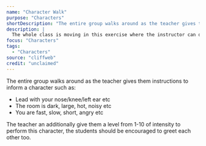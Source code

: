```yaml
---
name: "Character Walk"
purpose: "Characters"
shortDescription: "The entire group walks around as the teacher gives them instructions to inform a character such as:"
description: |
  The whole class is moving in this exercise where the instructor can direct how the players should be focusing their characters either in physicality, due to an emotional state or reacting to something happening in the environment.
focus: "Characters"
tags:
  - "Characters"
source: "cliffweb"
credit: "unclaimed"
---
```


The entire group walks around as the teacher gives them instructions to inform a character such as:

- Lead with your nose/knee/left ear etc
- The room is dark, large, hot, noisy etc
- You are fast, slow, short, angry etc

The teacher an additionally give them a level from 1-10 of intensity to perform this character, the students should be encouraged to greet each other too.
